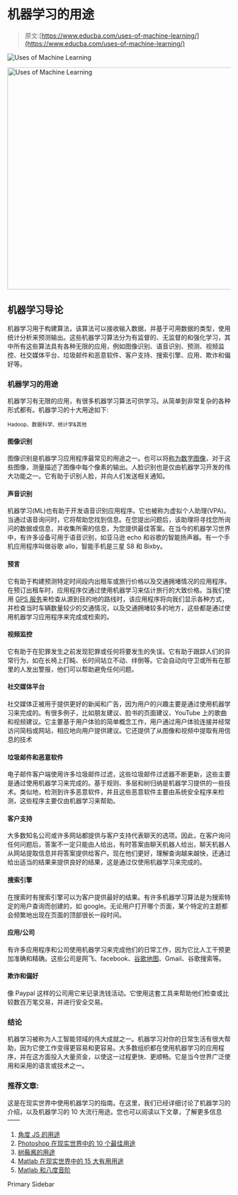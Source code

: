 # 机器学习的用途

> 原文:[https://www.educba.com/uses-of-machine-learning/](https://www.educba.com/uses-of-machine-learning/)

![Uses of Machine Learning](../Images/469918c047699bd771a0c4585222c4ad.png)

<noscript><img class="alignnone size-full wp-image-299638" src="../Images/469918c047699bd771a0c4585222c4ad.png" alt="Uses of Machine Learning" width="900" height="500" data-original-src="https://cdn.educba.com/academy/wp-content/uploads/2018/10/Uses-Of-Machine-Leaarning.jpg"/></noscript>

## 机器学习导论

机器学习用于构建算法，该算法可以接收输入数据，并基于可用数据的类型，使用统计分析来预测输出。这些机器学习算法分为有监督的、无监督的和强化学习，其中所有这些算法具有各种无限的应用，例如图像识别、语音识别、预测、视频监控、社交媒体平台、垃圾邮件和恶意软件、客户支持、搜索引擎、应用、欺诈和偏好等。

### 机器学习的用途

机器学习有无限的应用，有很多机器学习算法可供学习。从简单到非常复杂的各种形式都有。机器学习的十大用途如下:

<small>Hadoop、数据科学、统计学&其他</small>

#### 图像识别

图像识别是机器学习应用程序最常见的用途之一。也可以将[称为数字图像](https://www.educba.com/what-is-digital-image/)，对于这些图像，测量描述了图像中每个像素的输出。人脸识别也是仅由机器学习开发的伟大功能之一。它有助于识别人脸，并向人们发送相关通知。

#### 声音识别

机器学习(ML)也有助于开发语音识别应用程序。它也被称为虚拟个人助理(VPA)。当通过语音询问时，它将帮助您找到信息。在您提出问题后，该助理将寻找您所询问的数据或信息，并收集所需的信息，为您提供最佳答案。在当今的机器学习世界中，有许多设备可用于语音识别，如亚马逊 echo 和谷歌的智能扬声器。有一个手机应用程序叫做谷歌 allo，智能手机是三星 S8 和 Bixby。

#### 预言

它有助于构建预测特定时间段内出租车或旅行价格以及交通拥堵情况的应用程序。在预订出租车时，应用程序仅通过使用机器学习来估计旅行的大致价格。当我们使用 [GPS 服务](https://www.educba.com/what-is-gps/)来检查从源到目的地的路线时，该应用程序将向我们显示各种方式，并检查当时车辆数量较少的交通情况，以及交通拥堵较多的地方，这些都是通过使用机器学习应用程序来完成或检索的。

#### 视频监控

它有助于在犯罪发生之前发现犯罪或任何将要发生的失误。它有助于跟踪人们的异常行为，如在长椅上打盹、长时间站立不动、绊倒等。它会自动向守卫或所有在那里的人发出警报，他们可以帮助避免任何问题。

#### 社交媒体平台

社交媒体正被用于提供更好的新闻和广告，因为用户的兴趣主要是通过使用机器学习来完成的。有很多例子，比如朋友建议、脸书的页面建议、YouTube 上的歌曲和视频建议。它主要基于用户体验的简单概念工作，用户通过用户体验连接并经常访问简档或网站，相应地向用户提供建议。它还提供了从图像和视频中提取有用信息的技术

#### 垃圾邮件和恶意软件

电子邮件客户端使用许多垃圾邮件过滤，这些垃圾邮件过滤器不断更新，这些主要是通过使用机器学习来完成的。基于规则、多层和树归纳是机器学习提供的一些技术。类似地，检测到许多恶意软件，并且这些恶意软件主要由系统安全程序来检测，这些程序主要仅由机器学习来帮助。

#### 客户支持

大多数知名公司或许多网站都提供与客户支持代表聊天的选项。因此，在客户询问任何问题后，答案不一定只能由人给出，有时答案由聊天机器人给出，聊天机器人从网站提取信息并将答案提供给客户。现在他们更好，理解查询越来越快，还通过给出适当的结果来提供良好的结果，这是通过仅使用机器学习来完成的。

#### 搜索引擎

在搜索时有搜索引擎可以为客户提供最好的结果。有许多机器学习算法是为搜索特定的用户查询而创建的，如 google。无论用户打开哪个页面，某个特定的主题都会频繁地出现在页面的顶部很长一段时间。

#### 应用/公司

有许多应用程序和公司使用机器学习来完成他们的日常工作，因为它比人工干预更加准确和精确。这些公司是网飞、facebook、[谷歌地图](https://www.educba.com/career-in-google-maps/)、Gmail、谷歌搜索等。

#### 欺诈和偏好

像 Paypal 这样的公司用它来记录洗钱活动。它使用这套工具来帮助他们检查或比较数百万笔交易，并进行安全交易。

### 结论

机器学习被称为人工智能领域的伟大成就之一。机器学习对你的日常生活有很大帮助，因为它使工作变得更容易和更容易。大多数组织都在使用机器学习的应用程序，并在这方面投入大量资金，以使这一过程更快、更顺畅。它是当今世界广泛使用和采用的语言或技术之一。

### 推荐文章:

这是在现实世界中使用机器学习的指南。在这里，我们已经详细讨论了机器学习的介绍，以及机器学习的 10 大流行用途。您也可以阅读以下文章，了解更多信息——

1.  [角度 JS 的用途](https://www.educba.com/uses-of-angular-js/)
2.  [Photoshop 在现实世界中的 10 个最佳用途](https://www.educba.com/uses-of-photoshop/)
3.  [树莓酱的用途](https://www.educba.com/uses-of-raspberry-pi/)
4.  [Matlab 在现实世界中的 15 大有用用途](https://www.educba.com/uses-of-matlab/)
5.  [Matlab 和八度音阶](https://www.educba.com/matlab-vs-octave/)

<footer class="entry-footer">

<aside class="sidebar sidebar-primary widget-area" role="complementary" aria-label="Primary Sidebar">Primary Sidebar</aside>

</footer>